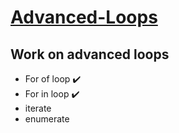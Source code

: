 <h1> <ins>  Advanced-Loops </ins> </h1>
<h2> Work on advanced loops </h2>

<ul>
  <li> For of loop ✔️</li>
  <li> For in loop ✔️</li>
  <li> iterate </li>
  <li> enumerate</li> 
</ul>


